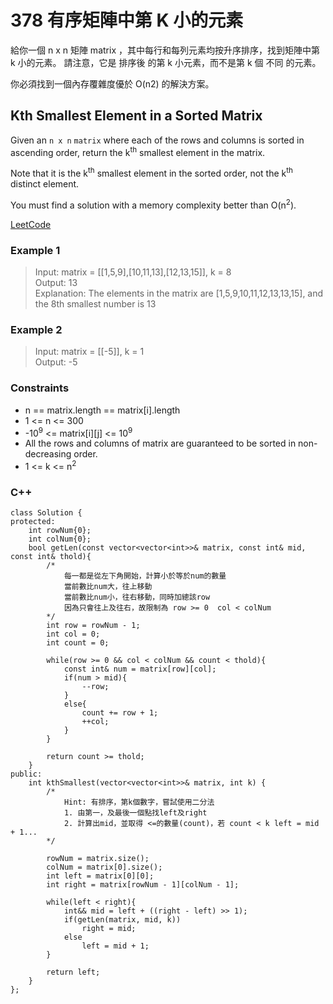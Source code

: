 # 378 有序矩陣中第 K 小的元素

給你一個 n x n 矩陣 matrix ，其中每行和每列元素均按升序排序，找到矩陣中第 k 小的元素。
請注意，它是 排序後 的第 k 小元素，而不是第 k 個 不同 的元素。

你必須找到一個內存覆雜度優於 O(n2) 的解決方案。

##  Kth Smallest Element in a Sorted Matrix

Given an `n x n` `matrix` where each of the rows and columns is sorted in ascending order, return the k<sup>th</sup> smallest element in the matrix.

Note that it is the k<sup>th</sup> smallest element in the sorted order, not the k<sup>th</sup> distinct element.

You must find a solution with a memory complexity better than O(n<sup>2</sup>).

[LeetCode](https://leetcode.cn/problems/kth-smallest-element-in-a-sorted-matrix/)

### Example 1

>Input: matrix = [[1,5,9],[10,11,13],[12,13,15]], k = 8  
Output: 13  
Explanation: The elements in the matrix are [1,5,9,10,11,12,13,13,15], and the 8th smallest number is 13  

### Example 2

> Input: matrix = [[-5]], k = 1  
Output: -5  


### Constraints

* n == matrix.length == matrix[i].length
* 1 <= n <= 300
* -10<sup>9</sup> <= matrix[i][j] <= 10<sup>9</sup>
* All the rows and columns of matrix are guaranteed to be sorted in non-decreasing order.
* 1 <= k <= n<sup>2</sup>

### C++ 

```
class Solution {
protected:
    int rowNum{0};
    int colNum{0};
    bool getLen(const vector<vector<int>>& matrix, const int& mid, const int& thold){
        /*
            每一都是從左下角開始，計算小於等於num的數量
            當前數比num大，往上移動
            當前數比num小，往右移動，同時加總該row 
            因為只會往上及往右，故限制為 row >= 0  col < colNum
        */
        int row = rowNum - 1;
        int col = 0;
        int count = 0;

        while(row >= 0 && col < colNum && count < thold){
            const int& num = matrix[row][col];
            if(num > mid){
                --row;
            }
            else{
                count += row + 1;
                ++col;
            }
        }

        return count >= thold;
    }
public:
    int kthSmallest(vector<vector<int>>& matrix, int k) {
        /*
            Hint: 有排序，第k個數字，嘗試使用二分法
            1. 由第一，及最後一個點找left及right
            2. 計算出mid，並取得 <=的數量(count)，若 count < k left = mid + 1... 
        */

        rowNum = matrix.size();
        colNum = matrix[0].size();
        int left = matrix[0][0];
        int right = matrix[rowNum - 1][colNum - 1];

        while(left < right){
            int&& mid = left + ((right - left) >> 1); 
            if(getLen(matrix, mid, k))
                right = mid;
            else
                left = mid + 1;
        }

        return left;
    }
};
```
